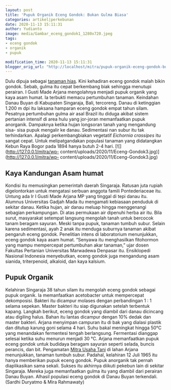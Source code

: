 ```yaml
---
layout: post
title: 'Pupuk Organik Eceng Gondok: Bukan Gulma Biasa'
categories: artikel|perkebunan
date: 2020-11-13 15:11:31
author: Yudianto
image: media/Gambar_eceng_gondok1_1280x720.jpeg
tags:
- eceng gondok
- organik
- pupuk

modification_time: 2020-11-13 15:11:31
blogger_orig_url: "http://localhost/mitra/pupuk-organik-eceng-gondok-bukan.html"
---
```


Dulu dipuja sebagai [tanaman hias](http://127.0.0.1/mitra/tanaman-hias
"tanaman hias"). Kini kehadiran eceng gondok malah bikin gondok. Sebab, gulma
itu cepat berkembang biak sehingga menutupi perairan. I Gusti Made Arjana
mengolahnya menjadi pupuk organik yang kaya asam humat. Ia terbukti memacu
pertumbuhan tanaman. Keindahan Danau Buyan di Kabupaten Singaraja, Bali,
tercoreng. Danau di ketinggian 1.200 m dpi itu laksana hamparan eceng gondok
empat tahun silam. Pesatnya pertumbuhan gulma air asal Brazil itu diduga
akibat sistem pertanian intensif di area hulu yang jor-joran memanfaatkan
pupuk anorganik. Dampaknya ketika hujan longsoran tanah yang mengandung sisa-
sisa pupuk mengalir ke danau. Sedimentasi nan subur itu tak terhindarkan.
Apalagi perkembangbiakan vegetatif _Eichornia crassipes_ itu sangat cepat.
Untuk melipatgandakan populasi tanaman yang didatangkan Kebun Raya Bogor pada
1894 hanya butuh 2-4 hari. [![](http://127.0.0.1/mitra/wp-
content/uploads/2020/11/Eceng-Gondok3.jpg)](http://127.0.0.1/mitra/wp-
content/uploads/2020/11/Eceng-Gondok3.jpg)

## Kaya Kandungan Asam humat

Kondisi itu memusingkan pemerintah daerah Singaraja. Ratusan juta rupiah
digelontorkan untuk mengatasi serbuan anggota famili Pontederiaceae itu.
Untung ada Ir I Gusti Made Arjana MP yang tinggal di tepi danau itu. Alumnus
Universitas Gadjah Mada itu mengamati kebiasaan penduduk di sekitar danau.
Ketika hujan, air danau meluap hingga menggenangi sebagian perkampungan. Di
atas permukaan air dipenuhi herba air itu. Bila surut, masyarakat setempat
langsung mengolah tanah untuk bercocok tanam beragam sayuran. Meski tanpa
pupuk, tanaman tumbuh subur. Selain karena sedimentasi, ayah 2 anak itu
menduga suburnya tanaman akibat pengaruh eceng gondok. Penelitian intens di
laboratorium menunjukkan, eceng gondok kaya asam humat. “Senyawa itu
menghasilkan fitohormon yang mampu mempercepat pertumbuhan akar tanaman,” ujar
dosen Fakultas Pertanian Universitas Marwadewa Denpasar itu. Ensiklopedi
Nasional Indonesia menyebutkan, eceng gondok juga mengandung asam sianida,
triterpenoid, alkaloid, dan kaya kalsium.

## Pupuk Organik

Kelahiran Singaraja 38 tahun silam itu mengolah eceng gondok sebagai pupuk
organik. Ia memanfaatkan acetobacter untuk mempercepat dekomposisi. Bakteri
itu dicampur molases dengan perbandingan 1 : 1 selama sepekan. Master bakteri
itu siap digunakan setelah terbentuk kapang. Langkah berikut, eceng gondok
yang diambil dari danau dicincang atau digiling halus. Bahan itu lantas
dicampur dengan 10% dedak dan master bakteri. Arjana menyimpan campuran itu di
bak yang dialasi plastik dan ditutup karung goni selama 4 hari. Suhu bakal
meningkat hingga 50°C yang menandakan fermentesi tengah berlangsung.
Fermentasi dianggap selesai ketika suhu menurun menjadi 30 °C. Arjana
memanfaatkan pupuk eceng gondok untuk budidaya beragam sayuran seperti selada,
buncis perancis, dan bit. Pengamatan [Mitra Usaha
Tani](http://127.0.0.1/mitra) di lahan Arjana menunjukkan, tanaman tumbuh
subur. Padahal, kelahiran 12 Juli 1965 itu hanya memberikan pupuk eceng
gondok. Pupuk anorganik tak pernah diaplikasikan sama sekali. Sukses itu
akhirnya diikuti pekebun lain di sekitar Singaraja. Mereka juga memanfaatkan
gulma itu yang diambil dari perairan Danau Buyan. Alhasil populasi eceng
gondok di Danau Buyan terkendali. (Sardhi Duryatmo & Mira Rahmawaty)


